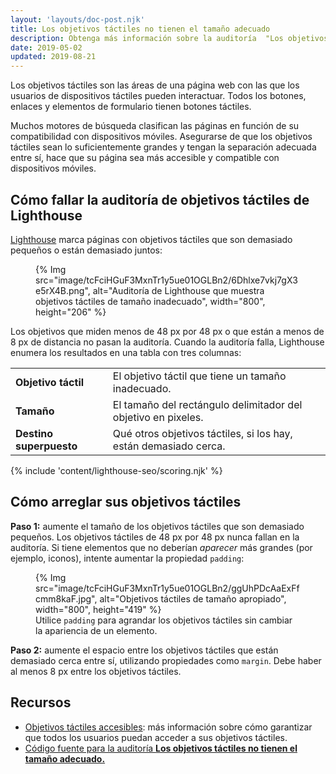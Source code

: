 ```yaml
---
layout: 'layouts/doc-post.njk'
title: Los objetivos táctiles no tienen el tamaño adecuado
description: Obtenga más información sobre la auditoría  "Los objetivos táctiles no tienen el tamaño adecuado" de Lighthouse.
date: 2019-05-02
updated: 2019-08-21
---
```


Los objetivos táctiles son las áreas de una página web con las que los usuarios de dispositivos táctiles pueden interactuar. Todos los botones, enlaces y elementos de formulario tienen botones táctiles.

Muchos motores de búsqueda clasifican las páginas en función de su compatibilidad con dispositivos móviles. Asegurarse de que los objetivos táctiles sean lo suficientemente grandes y tengan la separación adecuada entre sí, hace que su página sea más accesible y compatible con dispositivos móviles.

## Cómo fallar la auditoría de objetivos táctiles de Lighthouse

[Lighthouse](https://developers.google.com/web/tools/lighthouse/) marca páginas con objetivos táctiles que son demasiado pequeños o están demasiado juntos:

<figure>{% Img src="image/tcFciHGuF3MxnTr1y5ue01OGLBn2/6Dhlxe7vkj7gX3e5rX4B.png", alt="Auditoría de Lighthouse que muestra objetivos táctiles de tamaño inadecuado", width="800", height="206" %}</figure>

Los objetivos que miden menos de 48 px por 48 px o que están a menos de 8 px de distancia no pasan la auditoría. Cuando la auditoría falla, Lighthouse enumera los resultados en una tabla con tres columnas:

<div class="table-wrapper scrollbar">
  <table>
    <tbody>
      <tr>
        <td><strong>Objetivo táctil</strong></td>
        <td>El objetivo táctil que tiene un tamaño inadecuado.</td>
      </tr>
      <tr>
        <td><strong>Tamaño</strong></td>
        <td>El tamaño del rectángulo delimitador del objetivo en pixeles.</td>
      </tr>
      <tr>
        <td><strong>Destino superpuesto</strong></td>
        <td>Qué otros objetivos táctiles, si los hay, están demasiado cerca.</td>
      </tr>
    </tbody>
  </table>
</div>

{% include 'content/lighthouse-seo/scoring.njk' %}

## Cómo arreglar sus objetivos táctiles

**Paso 1:** aumente el tamaño de los objetivos táctiles que son demasiado pequeños. Los objetivos táctiles de 48 px por 48 px nunca fallan en la auditoría. Si tiene elementos que no deberían _aparecer_ más grandes (por ejemplo, iconos), intente aumentar la propiedad `padding`:

<figure>{% Img src="image/tcFciHGuF3MxnTr1y5ue01OGLBn2/ggUhPDcAaExFfcmm8kaF.jpg", alt="Objetivos táctiles de tamaño apropiado", width="800", height="419" %} <figcaption>Utilice <code>padding</code> para agrandar los objetivos táctiles sin cambiar la apariencia de un elemento.</figcaption></figure>

**Paso 2:** aumente el espacio entre los objetivos táctiles que están demasiado cerca entre sí, utilizando propiedades como `margin`. Debe haber al menos 8 px entre los objetivos táctiles.

## Recursos

- [Objetivos táctiles accesibles](/accessible-tap-targets): más información sobre cómo garantizar que todos los usuarios puedan acceder a sus objetivos táctiles.
- [Código fuente para la auditoría **Los objetivos táctiles no tienen el tamaño adecuado.**](https://github.com/GoogleChrome/lighthouse/blob/master/lighthouse-core/audits/seo/tap-targets.js)
